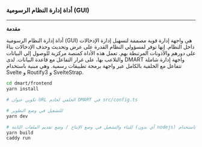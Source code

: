 <script>
  import Permission from "./assets/create_permission.png";
  import Role from "./assets/create_role.png";
  import Schema from "./assets/create_schema.png";
  import User from "./assets/create_user.png";
  import AdminUI1 from "./assets/admin_ui_1.png";
  import AdminUI2 from "./assets/admin_ui_2.png";
  import Entry from "./assets/create_entry.png";
</script>

<style>
  .center {
    display: block;
    margin-left: auto;
    margin-right: auto;
    width: 50%;
  }
</style>

### **أداة إدارة النظام الرسومية (GUI)**

---

**مقدمة**

أداة إدارة النظام الرسومية (GUI) هي واجهة إدارة قوية مصممة لتسهيل إدارة الإدخالات داخل النظام. إنها توفر لمسؤولي النظام القدرة على عرض وتحديث وحذف الإدخالات بناءً على دورهم والأذونات المرتبطة بهم. تعمل هذه الأداة كمنصة مركزية للوصول إلى البيانات والتلاعب بها، على غرار التفاعل مع قاعدة البيانات. لدى DMART واجهة إدارة شاملة تتفاعل مع الخلفية بالكامل عبر واجهة برمجة تطبيقات رسمية. وهي مبنية باستخدام Svelte و Routify3 و SvelteStrap.

```bash
cd dmart/frontend
yarn install

# تكوين عنوان URL الخلفي لخادم DMART في src/config.ts

# للتشغيل في وضع التطوير
yarn dev

# للبناء والتشغيل في وضع الإنتاج / وضع تقديم الملفات الثابتة (أي بدون nodejs) باستخدام Caddy
yarn build
caddy run
```

